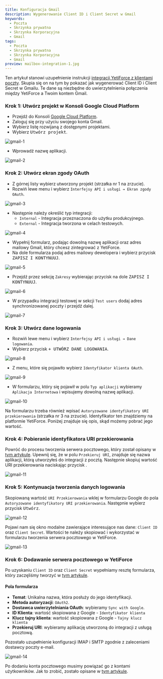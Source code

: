 ```yaml
---
title: Konfiguracja Gmail
description: Wygenerowanie Client ID i Client Secret w Gmail
keywords:
  - Poczta
  - Skrzynka prywatna
  - Skrzynka Korporacyjna
  - Gmail
tags:
  - Poczta
  - Skrzynka prywatna
  - Skrzynka Korporacyjna
  - Gmail
preview: mailbox-integration-1.jpg
---
```


Ten artykuł stanowi uzupełnienie instrukcji [integracji YetiForce z klientami poczty](/administrator-guides/integration/mailbox). Skupia się on na tym by pokazać jak wygenerować Client ID i Client Secret w Gmailu. Te dane są niezbędne do uwierzytelnienia połączenia między YetiForce a Twoim kontem Gmail.

### Krok 1: Utwórz projekt w Konsoli Google Cloud Platform

- Przejdź do Konsoli [Google Cloud Platform](https://console.cloud.google.com/).
- Zaloguj się przy użyciu swojego konta Gmail.
- Wybierz listę rozwijaną z dostępnymi projektami.
- Wybierz <kbd>Utwórz projekt</kbd>.

![gmail-1](gmail-1.jpg)

- Wprowadź nazwę aplikacji.

![gmail-2](gmail-2.jpg)

### Krok 2: Utwórz ekran zgody OAuth

- Z górnej listy wybierz utworzony projekt (strzałka nr 1 na zrzucie).
- Rozwiń lewe menu i wybierz `Interfejsy API i usługi ➔ Ekran zgody OAuth`.

![gmail-3](gmail-3.jpg)

- Następnie należy określić typ integracji:
  - `Internal` - Integracja przeznaczona do użytku produkcyjnego.
  - `External` - Integracja tworzona w celach testowych.

![gmail-4](gmail-4.jpg)

- Wypełnij formularz, podając dowolną nazwę aplikacji oraz adres mailowy Gmail, który chcesz zintegrować z YetiForce.
- Na dole formularza podaj adres mailowy dewelopera i wybierz przycisk <kbd>ZAPISZ I KONTYNUUJ</kbd>.

![gmail-5](gmail-5.jpg)

- Przejdź przez sekcję `Zakresy` wybierając przycisk na dole <kbd>ZAPISZ I KONTYNUUJ</kbd>.

![gmail-6](gmail-6.jpg)

- W przypadku integracji testowej w sekcji `Test users` dodaj adres synchronizowanej poczty i przejdź dalej.

![gmail-7](gmail-7.jpg)

### Krok 3: Utwórz dane logowania

- Rozwiń lewe menu i wybierz `Interfejsy API i usługi ➔ Dane logowania`.
- Wybierz przycisk <kbd>+ UTWÓRZ DANE LOGOWANIA</kbd>.

![gmail-8](gmail-8.jpg)

- Z menu, które się pojawiło wybierz `Identyfikator klienta OAuth`.

![gmail-9](gmail-9.jpg)

- W formularzu, który się pojawił w polu `Typ aplikacji` wybieramy `Aplikacja Internetowa` i wpisujemy dowolną nazwę aplikacji.

![gmail-10](gmail-10.jpg)

Na formularzu trzeba również wpisać `Autoryzowane identyfikatory URI przekierowania` (strzałka nr 3 na zrzucie). Identyfikator ten znajdziemy na platformie YetiForce. Poniżej znajduje się opis, skąd możemy pobrać jego wartość.

### Krok 4: Pobieranie identyfikatora URI przekierowania

Powróć do procesu tworzenia serwera pocztowego, który został opisany w [tym artykule](/administrator-guides/integration/mailbox/#dodanie-serwera-pocztowego). Upewnij się, że w polu `Przekieruj URI`, znajduje się nazwa aplikacji, którą utworzyłeś do integracji z pocztą. Następnie skopiuj wartość URI przekierowania naciskając przycisk <kbd><i class="fa-solid fa-copy"></i></kbd>.

![gmail-11](gmail-11.jpg)

### Krok 5: Kontynuacja tworzenia danych logowania

Skopiowaną wartość `URI Przekierowania` wklej w formularzu Google do pola `Autoryzowane identyfikatory URI przekierowania`. Następnie wybierz przycisk <kbd>Utwórz</kbd>.

![gmail-12](gmail-12.jpg)

Pojawi nam się okno modalne zawierające interesujące nas dane: `Client ID` oraz `Client Secret`. Wartości te należy skopiować i wykorzystać w formularzu tworzenia serwera pocztowego w YetiForce.

![gmail-13](gmail-13.jpg)

### Krok 6: Dodawanie serwera pocztowego w YetiForce

Po uzyskaniu `Client ID` oraz `Client Secret` wypełniamy resztę formularza, który zaczęliśmy tworzyć w [tym artykule](/administrator-guides/integration/mailbox/#dodanie-serwera-pocztowego).

#### Pola formularza

- **Temat**: Unikalna nazwa, która posłuży do jego identyfikacji.
- **Metoda autoryzacji**: `OAuth2`.
- **Dostawca uwierzytelniania OAuth**: wybieramy `Sync with Google`.
- **ID Klienta**: wartość skopiowana z Google - `Identyfikator klienta`
- **Klucz tajny klienta**: wartość skopiowana z Google - `Tajny klucz klienta`
- **Przekieruj URI**: wybieramy aplikację utworzoną do integracji z usługą pocztową.

Pozostało uzupełnienie konfiguracji IMAP i SMTP zgodnie z zaleceniami dostawcy poczty e-mail.

![gmail-14](gmail-14.jpg)

Po dodaniu konta pocztowego musimy powiązać go z kontami użytkowników. Jak to zrobić, zostało opisane w [tym artykule](/administrator-guides/integration/mailbox#krok-3-powiązanie-serwera-pocztowego-z-kontami-użytkowników).
